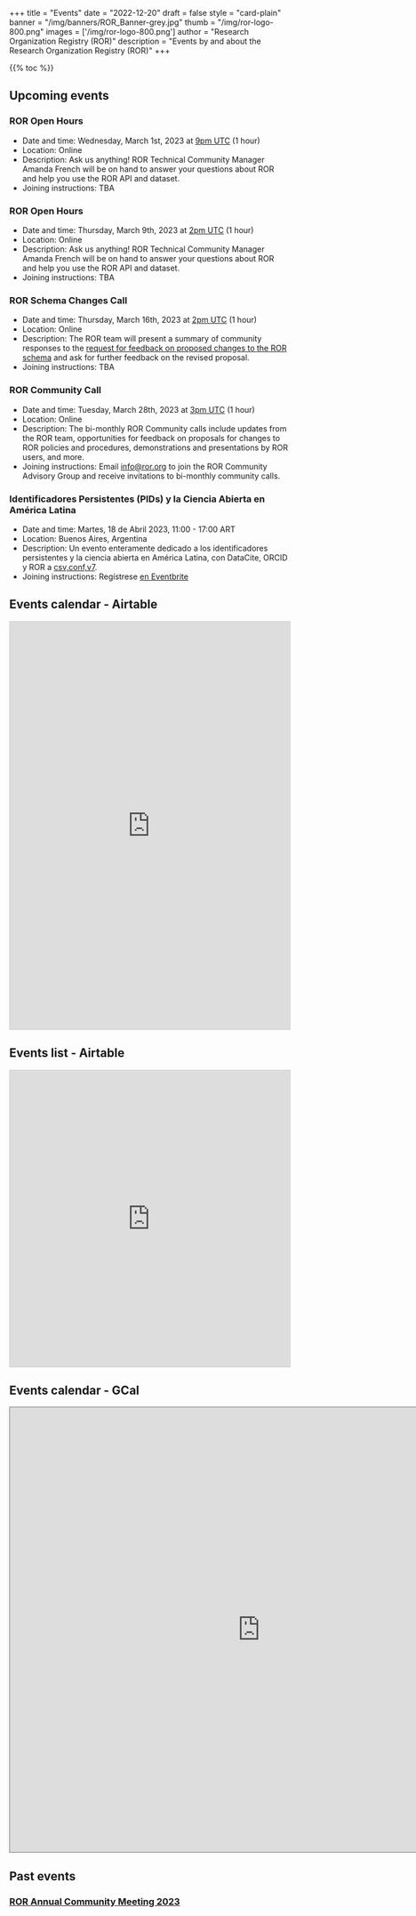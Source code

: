 +++
title = "Events" 
date = "2022-12-20" 
draft = false 
style = "card-plain" 
banner = "/img/banners/ROR_Banner-grey.jpg" 
thumb = "/img/ror-logo-800.png" 
images = ['/img/ror-logo-800.png']
author = "Research Organization Registry (ROR)" 
description = "Events by and about the Research Organization Registry (ROR)"
+++

{{% toc %}}

## Upcoming events

### ROR Open Hours 
- Date and time: Wednesday, March 1st, 2023 at [9pm UTC](https://www.timeanddate.com/worldclock/fixedtime.html?msg=ROR+Open+Hours&iso=20230301T21&p1=%3A&ah=1) (1 hour)
- Location: Online
- Description: Ask us anything! ROR Technical Community Manager Amanda French will be on hand to answer your questions about ROR and help you use the ROR API and dataset. 
- Joining instructions: TBA

### ROR Open Hours 
- Date and time: Thursday, March 9th, 2023 at [2pm UTC](https://www.timeanddate.com/worldclock/fixedtime.html?msg=ROR+Open+Hours&iso=20230309T14&p1=1440&ah=1) (1 hour)
- Location: Online
- Description: Ask us anything! ROR Technical Community Manager Amanda French will be on hand to answer your questions about ROR and help you use the ROR API and dataset.
- Joining instructions: TBA

### ROR Schema Changes Call
- Date and time: Thursday, March 16th, 2023 at [2pm UTC](https://www.timeanddate.com/worldclock/fixedtime.html?msg=ROR+Schema+Changes+Call&iso=20230316T14&p1=%3A) (1 hour)
- Location: Online
- Description: The ROR team will present a summary of community responses to the [request for feedback on proposed changes to the ROR schema](https://ror.org/blog/2022-12-14-schema-scheming/) and ask for further feedback on the revised proposal. 
- Joining instructions: TBA

### ROR Community Call
- Date and time: Tuesday, March 28th, 2023 at [3pm UTC](https://www.timeanddate.com/worldclock/fixedtime.html?msg=ROR+Community+Call+March+2023&iso=20230328T15&p1=1440&ah=1) (1 hour) 
- Location: Online
- Description: The bi-monthly ROR Community calls include updates from the ROR team, opportunities for feedback on proposals for changes to ROR policies and procedures, demonstrations and presentations by ROR users, and more. 
- Joining instructions: Email [info@ror.org](mailto:info@ror.org) to join the ROR Community Advisory Group and receive invitations to bi-monthly community calls. 

### Identificadores Persistentes (PIDs) y la Ciencia Abierta en América Latina
- Date and time: Martes, 18 de Abril 2023, 11:00 - 17:00 ART
- Location: Buenos Aires, Argentina
- Description: Un evento enteramente dedicado a los identificadores persistentes y la ciencia abierta en América Latina, con DataCite, ORCID y ROR a [csv,conf,v7](https://csvconf.com/). 
- Joining instructions: Regístrese [en Eventbrite](https://www.eventbrite.com/e/identificadores-persistentes-pids-y-la-ciencia-abierta-en-america-latina-tickets-547874145317)

## Events calendar - Airtable

<iframe class="airtable-embed" src="https://airtable.com/embed/shrjqvdkFSDJuhr31?backgroundColor=purple&viewControls=on" frameborder="0" onmousewheel="" width="100%" height="733" style="background: transparent; border: 1px solid #ccc;"></iframe>

## Events list - Airtable

<iframe class="airtable-embed" src="https://airtable.com/embed/shr2VR8YgRWQl6aHJ?backgroundColor=purple&viewControls=on" frameborder="0" onmousewheel="" width="100%" height="533" style="background: transparent; border: 1px solid #ccc;"></iframe>

## Events calendar - GCal

<iframe src="https://calendar.google.com/calendar/embed?height=800&wkst=1&bgcolor=%23ffffff&ctz=America%2FNew_York&src=Y19jOWQ0Yzc3OGZhMGEzMTE3NmFjYmIxMGYwNzJhOTg3Nzg0MzI1OTRjMzIxNzJiNGM2MmM0YWM3YThlYWI0ODA5QGdyb3VwLmNhbGVuZGFyLmdvb2dsZS5jb20&src=czNzaG9obzFwOGJoa2ZpbGlzdHY4cG12M3UwMGN1NXVAaW1wb3J0LmNhbGVuZGFyLmdvb2dsZS5jb20&color=%237986CB&color=%23F09300" style="border:solid 1px #777" width="900" height="800" frameborder="0" scrolling="no"></iframe>


## Past events 

### [ROR Annual Community Meeting 2023](2023-01-31-annual-ror-community-meeting)

